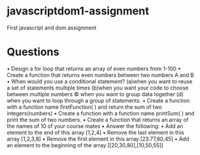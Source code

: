 # javascriptdom1-assignment
First javascript and dom assignment

# Questions

• Design a for loop that returns an array of even numbers from 1-100
• Create a function that returns even numbers between two numbers A and B
• When would you use a conditional statement? (a)when you want to reuse a set of statements multiple times (b)when you want your code to choose between multiple numbers © when you want to group data together (d) when you want to loop through a group of statements.
• Create a function with a function name firstFunction( ) and return the sum of two integers(numbers)
• Create a function with a function name printSum( ) and print the sum of two numbers.
• Create a function that returns an array of the names of 10 of your course mates
• Answer the following:
• Add an element to the end of this array [1,2,4]
• Remove the last element in this array [1,2,3,8]
• Remove the first element in this array [23.77,80,45]
• Add an element to the beginning of the array [[20,30,80],[10,50,55]]